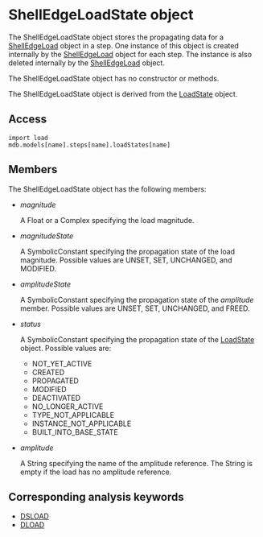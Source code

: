 # ShellEdgeLoadState object

The ShellEdgeLoadState object stores the propagating data for a [ShellEdgeLoad](https://help.3ds.com/2022/english/DSSIMULIA_Established/SIMACAEKERRefMap/simaker-c-shelledgeloadpyc.htm?ContextScope=all) object in a step. One instance of this object is created internally by the [ShellEdgeLoad](https://help.3ds.com/2022/english/DSSIMULIA_Established/SIMACAEKERRefMap/simaker-c-shelledgeloadpyc.htm?ContextScope=all) object for each step. The instance is also deleted internally by the [ShellEdgeLoad](https://help.3ds.com/2022/english/DSSIMULIA_Established/SIMACAEKERRefMap/simaker-c-shelledgeloadpyc.htm?ContextScope=all) object.

The ShellEdgeLoadState object has no constructor or methods.

The ShellEdgeLoadState object is derived from the [LoadState](https://help.3ds.com/2022/english/DSSIMULIA_Established/SIMACAEKERRefMap/simaker-c-loadstatepyc.htm?ContextScope=all) object.

## Access

```
import load
mdb.models[name].steps[name].loadStates[name]
```

## Members

The ShellEdgeLoadState object has the following members:

- *magnitude*

  A Float or a Complex specifying the load magnitude.

- *magnitudeState*

  A SymbolicConstant specifying the propagation state of the load magnitude. Possible values are UNSET, SET, UNCHANGED, and MODIFIED.

- *amplitudeState*

  A SymbolicConstant specifying the propagation state of the *amplitude* member. Possible values are UNSET, SET, UNCHANGED, and FREED.

- *status*

  A SymbolicConstant specifying the propagation state of the [LoadState](https://help.3ds.com/2022/english/DSSIMULIA_Established/SIMACAEKERRefMap/simaker-c-loadstatepyc.htm?ContextScope=all) object. Possible values are:

  - NOT_YET_ACTIVE
  - CREATED
  - PROPAGATED
  - MODIFIED
  - DEACTIVATED
  - NO_LONGER_ACTIVE
  - TYPE_NOT_APPLICABLE
  - INSTANCE_NOT_APPLICABLE
  - BUILT_INTO_BASE_STATE

- *amplitude*

  A String specifying the name of the amplitude reference. The String is empty if the load has no amplitude reference.



## Corresponding analysis keywords

- [DSLOAD](https://help.3ds.com/2022/english/DSSIMULIA_Established/SIMACAEKEYRefMap/simakey-r-dsload.htm?ContextScope=all#simakey-r-dsload)
- [DLOAD](https://help.3ds.com/2022/english/DSSIMULIA_Established/SIMACAEKEYRefMap/simakey-r-dload.htm?ContextScope=all#simakey-r-dload)